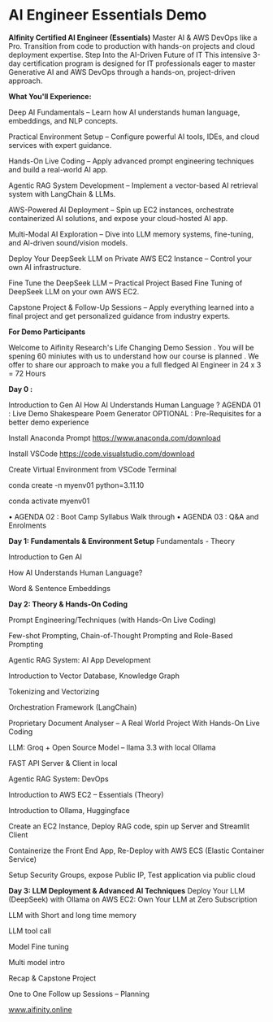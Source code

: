 # AI Engineer Essentials Demo 

**AIfinity Certified AI Engineer (Essentials)**
Master AI & AWS DevOps like a Pro. Transition from code to production with hands-on projects and cloud deployment expertise.
Step Into the AI-Driven Future of IT
This intensive 3-day certification program is designed for IT professionals eager to master Generative AI and AWS DevOps through a hands-on, project-driven approach.

**What You'll Experience:**

Deep AI Fundamentals – Learn how AI understands human language, embeddings, and NLP concepts.

Practical Environment Setup – Configure powerful AI tools, IDEs, and cloud services with expert guidance.

Hands-On Live Coding – Apply advanced prompt engineering techniques and build a real-world AI app.

Agentic RAG System Development – Implement a vector-based AI retrieval system with LangChain & LLMs.

AWS-Powered AI Deployment – Spin up EC2 instances, orchestrate containerized AI solutions, and expose your cloud-hosted AI app.

Multi-Modal AI Exploration – Dive into LLM memory systems, fine-tuning, and AI-driven sound/vision models.

Deploy Your DeepSeek LLM on Private AWS EC2 Instance – Control your own AI infrastructure.

Fine Tune the DeepSeek LLM – Practical Project Based Fine Tuning of DeepSeek LLM on your own AWS EC2.

Capstone Project & Follow-Up Sessions – Apply everything learned into a final project and get personalized guidance from industry experts.


**For Demo Participants**

Welcome to Aifinity Research's Life Changing Demo Session . You will be spening 60 miniutes with us to understand how our course is planned . 
We offer to share our approach to make you a full fledged AI Engineer in 24 x 3 = 72 Hours  


**Day 0 :**

Introduction to Gen AI 
How AI Understands Human Language ?
AGENDA 01 : Live Demo 
Shakespeare Poem Generator 
OPTIONAL : Pre-Requisites for a better demo experience 

Install Anaconda Prompt https://www.anaconda.com/download 
  

Install VSCode https://code.visualstudio.com/download
 
  Create Virtual Environment from VSCode Terminal 
  
  conda create -n myenv01 python=3.11.10
  
  conda activate myenv01

•	AGENDA 02 : Boot Camp Syllabus Walk through 
•	AGENDA 03 : Q&A and Enrolments


**Day 1: Fundamentals & Environment Setup**
Fundamentals - Theory

Introduction to Gen AI

How AI Understands Human Language?

Word & Sentence Embeddings


**Day 2: Theory & Hands-On Coding**

Prompt Engineering/Techniques (with Hands-On Live Coding)

Few-shot Prompting, Chain-of-Thought Prompting and Role-Based Prompting

Agentic RAG System: AI App Development

Introduction to Vector Database, Knowledge Graph

Tokenizing and Vectorizing

Orchestration Framework (LangChain)

Proprietary Document Analyser – A Real World Project With Hands-On Live Coding

LLM: Groq + Open Source Model – llama 3.3 with local Ollama

FAST API Server & Client in local

Agentic RAG System: DevOps

Introduction to AWS EC2 – Essentials (Theory)

Introduction to Ollama, Huggingface

Create an EC2 Instance, Deploy RAG code, spin up Server and Streamlit Client

Containerize the Front End App, Re-Deploy with AWS ECS (Elastic Container Service)

Setup Security Groups, expose Public IP, Test application via public cloud

**Day 3: LLM Deployment & Advanced AI Techniques**
Deploy Your LLM (DeepSeek) with Ollama on AWS EC2: Own Your LLM at Zero Subscription

LLM with Short and long time memory

LLM tool call

Model Fine tuning

Multi model intro

Recap & Capstone Project

One to One Follow up Sessions – Planning


www.aifinity.online



